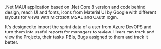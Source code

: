 .Net MAUI application based on .Net Core 8 version and code behind design, reach UI and fonts, icons from Material UI by Google with different layouts for views with Microsoft MSAL and OAuth login.

It's designed to import the sprint data of a user from Azure DevOPS and turn them into useful reports for managers to review. Users can track and view the Projects, their tasks, PBIs, Bugs assigned to them and track it better.
